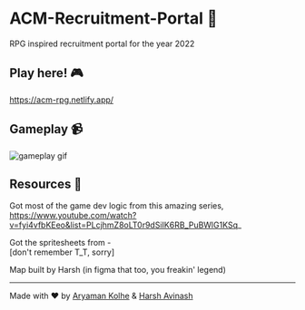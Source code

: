 # ACM-Recruitment-Portal 🚀
RPG inspired recruitment portal for the year 2022

## Play here! 🎮
https://acm-rpg.netlify.app/

## Gameplay 📹
![gameplay gif](./acmrpg-gameplay.gif)

## Resources 📕
Got most of the game dev logic from this amazing series,  
https://www.youtube.com/watch?v=fyi4vfbKEeo&list=PLcjhmZ8oLT0r9dSiIK6RB_PuBWlG1KSq_

Got the spritesheets from -  
[don't remember T_T, sorry]  

Map built by Harsh (in figma that too, you freakin' legend)

---

Made with ❤️ by [Aryaman Kolhe](https://github.com/Chasmiccoder) & [Harsh Avinash](https://github.com/Harsh-Avinash)


<!--
Ideas -
Secret room by walking through one wall, plays rick roll on opening a chest
Computers that give information on pressing spacebar
Secret room will have character skin customization thing. Upgrade your look!
-->
